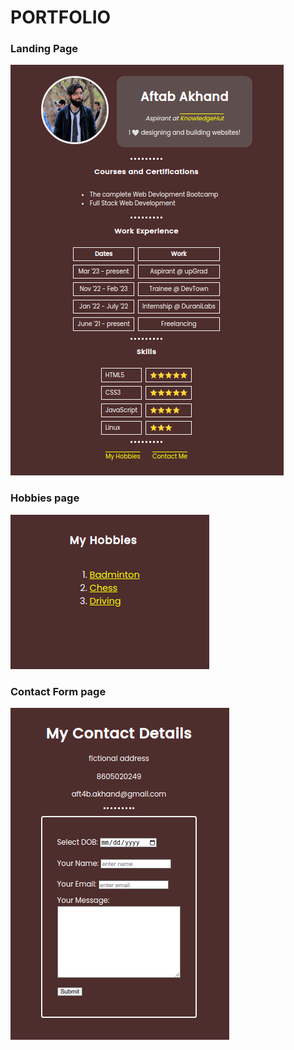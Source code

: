 #  PORTFOLIO 

### Landing Page
![html_pf_1](./images/html_pf_1.png)

### Hobbies page
![html_pf_2](./images/html_pf_2.png) 

### Contact Form page
![html_pf_3](./images/html_pf_3.png)
